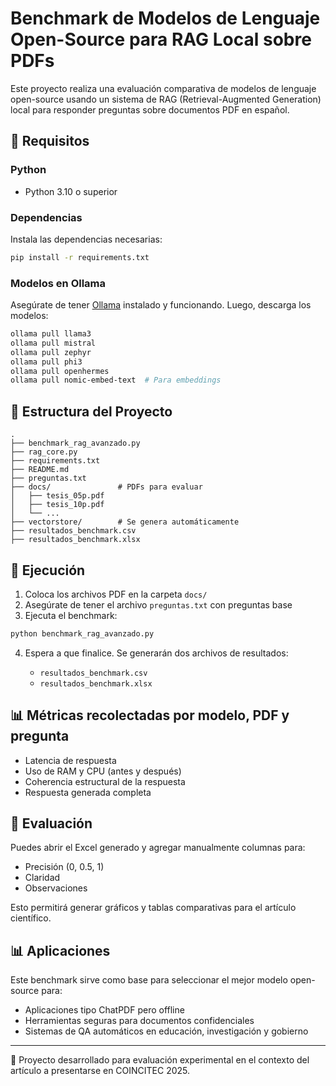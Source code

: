 # Benchmark de Modelos de Lenguaje Open-Source para RAG Local sobre PDFs

Este proyecto realiza una evaluación comparativa de modelos de lenguaje open-source usando un sistema de RAG (Retrieval-Augmented Generation) local para responder preguntas sobre documentos PDF en español.

## 🔧 Requisitos

### Python

* Python 3.10 o superior

### Dependencias

Instala las dependencias necesarias:

```bash
pip install -r requirements.txt
```

### Modelos en Ollama

Asegúrate de tener [Ollama](https://ollama.com) instalado y funcionando. Luego, descarga los modelos:

```bash
ollama pull llama3
ollama pull mistral
ollama pull zephyr
ollama pull phi3
ollama pull openhermes
ollama pull nomic-embed-text  # Para embeddings
```

## 📂 Estructura del Proyecto

```
.
├── benchmark_rag_avanzado.py
├── rag_core.py
├── requirements.txt
├── README.md
├── preguntas.txt
├── docs/               # PDFs para evaluar
│   ├── tesis_05p.pdf
│   ├── tesis_10p.pdf
│   └── ...
├── vectorstore/        # Se genera automáticamente
├── resultados_benchmark.csv
├── resultados_benchmark.xlsx
```

## 🚀 Ejecución

1. Coloca los archivos PDF en la carpeta `docs/`
2. Asegúrate de tener el archivo `preguntas.txt` con preguntas base
3. Ejecuta el benchmark:

```bash
python benchmark_rag_avanzado.py
```

4. Espera a que finalice. Se generarán dos archivos de resultados:

   * `resultados_benchmark.csv`
   * `resultados_benchmark.xlsx`

## 📊 Métricas recolectadas por modelo, PDF y pregunta

* Latencia de respuesta
* Uso de RAM y CPU (antes y después)
* Coherencia estructural de la respuesta
* Respuesta generada completa

## 📄 Evaluación

Puedes abrir el Excel generado y agregar manualmente columnas para:

* Precisión (0, 0.5, 1)
* Claridad
* Observaciones

Esto permitirá generar gráficos y tablas comparativas para el artículo científico.

## 📊 Aplicaciones

Este benchmark sirve como base para seleccionar el mejor modelo open-source para:

* Aplicaciones tipo ChatPDF pero offline
* Herramientas seguras para documentos confidenciales
* Sistemas de QA automáticos en educación, investigación y gobierno

---

📅 Proyecto desarrollado para evaluación experimental en el contexto del artículo a presentarse en COINCITEC 2025.
